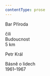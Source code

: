 ```yaml
---
contentType: prose
---
```


Bar Příroda

čili  
Budoucnost  
5 km

Petr Král

Básně o lidech  
1961–1967
